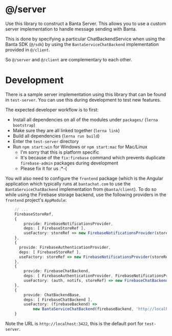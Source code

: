 # @/server

Use this library to construct a Banta Server. This allows you to use a custom server implementation to handle message sending with Banta.

This is done by specifying a particular ChatBackendService when using the Banta SDK (`@/sdk`) by using the `BantaServiceChatBackend` implementation provided in `@/client`.

So `@/server` and `@/client` are complementary to each other.

# Development

There is a sample server implementation using this library that can be found in `test-server`. You can use this during development to test new features. 

The expected developer workflow is to first:
- Install all dependencies on all of the modules under `packages/` (`lerna bootstrap`)
- Make sure they are all linked together (`lerna link`)
- Build all dependencies (`lerna run build`)
- Enter the `test-server` directory
- Run `npm start:win` for Windows or `npm start:mac` for Mac/Linux
    * I'm sorry that this is platform specific
    * It's because of the `fix:firebase` command which prevents duplicate `firebase-admin` packages during development
    * Please fix it for us :*-(

You will also need to configure the `frontend` package (which is the Angular application which typically runs at `bantachat.com` to use the `BantaServiceChatBackend` implementation from `@banta/client`). To do so while using the Firebase storage backend, use the following providers in the `frontend` project's `AppModule`:

```typescript
    // ...
    FirebaseStoreRef,
    {
        provide: FirebaseNotificationsProvider,
        deps: [ FirebaseStoreRef ],
        useFactory: storeRef => new FirebaseNotificationsProvider(storeRef)
    },
    {
      provide: FirebaseAuthenticationProvider,
      deps: [ FirebaseStoreRef ],
      useFactory: storeRef => new FirebaseNotificationsProvider(storeRef)
    },
    {
        provide: FirebaseChatBackend,
        deps: [ FirebaseAuthenticationProvider, FirebaseNotificationsProvider, FirebaseStoreRef ],
        useFactory: (auth, notifs, storeRef) => new FirebaseChatBackend(auth, notifs, storeRef)
    },
    {
        provide: ChatBackendBase, 
        deps: [ FirebaseChatBackend ],
        useFactory: (firebaseBackend) => 
            new BantaServiceChatBackend(firebaseBackend, 'http://localhost:3422')
    }
```

Note the URL is `http://localhost:3422`, this is the default port for `test-server`.
